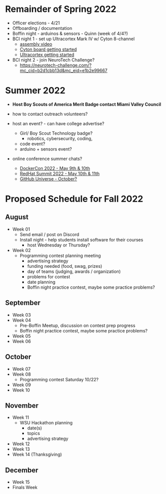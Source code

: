 # Remainder of Spring 2022

- Officer elections - 4/21
- Offboarding / documentation
- Boffin night - arduinos & sensors - Quinn (week of 4/4?)
- BCI night 1 - set up Ultracortex Mark IV w/ Cyton 8-channel
  - [assembly video](https://www.youtube.com/watch?v=S87FV-Q59F8&ab_channel=OpenBCI%2CInc.)
  - [Cyton board getting started](https://docs.openbci.com/GettingStarted/Boards/CytonGS/)
  - [Ultracortex getting started](https://docs.openbci.com/AddOns/Headwear/MarkIV/)
- BCI night 2 - join NeuroTech Challenge?
  - https://neurotech-challenge.com/?mc_cid=b2d1cbb13d&mc_eid=e1b2e99667 

# Summer 2022

- **Host Boy Scouts of America Merit Badge contact Miami Valley Council**

- how to contact outreach volunteers?
- host an event? - can have college advertise?
  - Girl/ Boy Scout Technology badge?
    - robotics, cybersecurity, coding, 
  - code event?
  - arduino + sensors event?
- online conference summer chats?
  - [DockerCon 2022 - May 9th & 10th](https://docker.events.cube365.net/dockercon/2022)
  - [RedHat Summit 2022 - May 10th & 11th](https://www.redhat.com/en/blog/save-date-red-hat-summit-2022)
  - [GitHub Universe - October?](https://githubuniverse.com/)

# Proposed Schedule for Fall 2022

## August
- Week 01 
  - Send email / post on Discord
  - Install night - help students install software for their courses
    - host Wednesday or Thursday?
- Week 02
  - Programming contest planning meeting
    - advertising strategy
    - funding needed (food, swag, prizes)
    - day of teams (judging, awards / organization)
    - problems for contest
    - date planning
    - Boffin night practice contest, maybe some practice problems?
 ## September
 - Week 03
 - Week 04
    - Pre-Boffin Meetup, discussion on contest prep progress
    - Boffin night practice contest, maybe some practice problems?
 - Week 05
 - Week 06
 ## October
 - Week 07
 - Week 08
    - Programming contest Saturday 10/22?
 - Week 09
 - Week 10
 ## November
 - Week 11
    - WSU Hackathon planning
      - date(s)
      - topics
      - advertising strategy
 - Week 12
 - Week 13
 - Week 14 (Thanksgiving)
 ## December
 - Week 15
 - Finals Week
